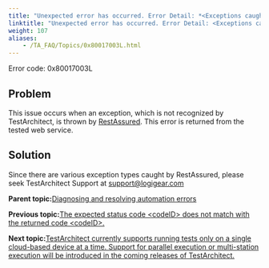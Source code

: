 ```yaml
--- 
title: "Unexpected error has occurred. Error Detail: *<Exceptions caught by RestAssured\\>*"
linktitle: "Unexpected error has occurred. Error Detail: <Exceptions caught by RestAssured\\>"
weight: 107
aliases: 
    - /TA_FAQ/Topics/0x80017003L.html
---
```


Error code: 0x80017003L

## Problem

This issue occurs when an exception, which is not recognized by TestArchitect, is thrown by [RestAssured](http://rest-assured.io/). This error is returned from the tested web service.

## Solution

Since there are various exception types caught by RestAssured, please seek TestArchitect Support at [support@logigear.com](mailto:support@logigear.com)

**Parent topic:**[Diagnosing and resolving automation errors](/TA_FAQ/Topics/faq.automation_error.html)

**Previous topic:**[The expected status code <codeID\> does not match with the returned code <codeID\>.](/TA_FAQ/Topics/0x80017002L.html)

**Next topic:**[TestArchitect currently supports running tests only on a single cloud-based device at a time. Support for parallel execution or multi-station execution will be introduced in the coming releases of TestArchitect.](/TA_FAQ/Topics/0x80018011L.html)


